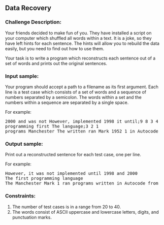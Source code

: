 <h2>Data Recovery</h2>

<h3>Challenge Description:</h3>
<p>
    Your friends decided to make fun of you. They have installed a script on your computer which shuffled all words
    within a text. It is a joke, so they have left hints for each sentence. The hints will allow you to rebuild the
    data easily, but you need to find out how to use them.
</p>
<p>
    Your task is to write a program which reconstructs each sentence out of a set of words and prints out the original
    sentences.
</p>

<h3>Input sample:</h3>
<p>
    Your program should accept a path to a filename as its first argument. Each line is a test case which consists of
    a set of words and a sequence of numbers separated by a semicolon. The words within a set and the numbers within
    a sequence are separated by a single space.
</p>
<p>
    For example:
</p>

<pre class="description-input-output">2000 and was not However, implemented 1998 it until;9 8 3 4 1 5 7 2
programming first The language;3 2 1
programs Manchester The written ran Mark 1952 1 in Autocode from;6 2 1 7 5 3 11 4 8 9</pre>

<h3>Output sample:</h3>
<p>
    Print out a reconstructed sentence for each test case, one per line.
</p>
<p>
    For example:
</p>

<pre class="description-input-output">However, it was not implemented until 1998 and 2000
The first programming language
The Manchester Mark 1 ran programs written in Autocode from 1952</pre>

<h3>Constraints:</h3>
<ol>
<li>The number of test cases is in a range from 20 to 40.</li>
<li>The words consist of ASCII uppercase and lowercase letters, digits, and punctuation marks.</li>
</ol>